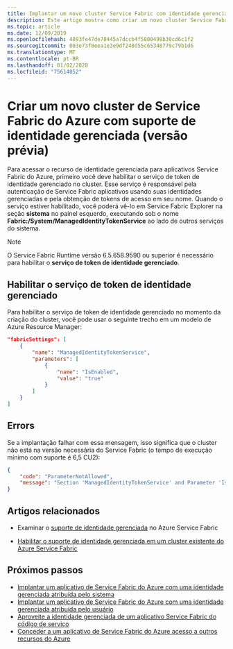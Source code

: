 ```yaml
---
title: Implantar um novo cluster Service Fabric com identidade gerenciada
description: Este artigo mostra como criar um novo cluster Service Fabric com identidade gerenciada habilitada
ms.topic: article
ms.date: 12/09/2019
ms.openlocfilehash: 4893fe47de78445a7dccb4f5800498b30cd6c1f2
ms.sourcegitcommit: 003e73f8eea1e3e9df248d55c65348779c79b1d6
ms.translationtype: MT
ms.contentlocale: pt-BR
ms.lasthandoff: 01/02/2020
ms.locfileid: "75614852"
---
```

# <a name="create-a-new-azure-service-fabric-cluster-with-managed-identity-support-preview"></a>Criar um novo cluster de Service Fabric do Azure com suporte de identidade gerenciada (versão prévia)

Para acessar o recurso de identidade gerenciada para aplicativos Service Fabric do Azure, primeiro você deve habilitar o serviço de token de identidade gerenciado no cluster. Esse serviço é responsável pela autenticação de Service Fabric aplicativos usando suas identidades gerenciadas e pela obtenção de tokens de acesso em seu nome. Quando o serviço estiver habilitado, você poderá vê-lo em Service Fabric Explorer na seção **sistema** no painel esquerdo, executando sob o nome **Fabric:/System/ManagedIdentityTokenService** ao lado de outros serviços do sistema.

> [!NOTE]
> O Service Fabric Runtime versão 6.5.658.9590 ou superior é necessário para habilitar o **serviço de token de identidade gerenciado**.  

## <a name="enable-the-managed-identity-token-service"></a>Habilitar o serviço de token de identidade gerenciado 
Para habilitar o serviço de token de identidade gerenciado no momento da criação do cluster, você pode usar o seguinte trecho em um modelo de Azure Resource Manager:

```json
"fabricSettings": [
    {
        "name": "ManagedIdentityTokenService",
        "parameters": [
            {
                "name": "IsEnabled",
                "value": "true"
            }
        ]
    }
]
```

## <a name="errors"></a>Errors

Se a implantação falhar com essa mensagem, isso significa que o cluster não está na versão necessária do Service Fabric (o tempo de execução mínimo com suporte é 6,5 CU2):



```json
{
    "code": "ParameterNotAllowed",
    "message": "Section 'ManagedIdentityTokenService' and Parameter 'IsEnabled' is not allowed."
}
```


## <a name="related-articles"></a>Artigos relacionados
* Examinar o [suporte de identidade gerenciada](./concepts-managed-identity.md) no Azure Service Fabric

* [Habilitar o suporte de identidade gerenciada em um cluster existente do Azure Service Fabric](./configure-existing-cluster-enable-managed-identity-token-service.md)

## <a name="next-steps"></a>Próximos passos
* [Implantar um aplicativo de Service Fabric do Azure com uma identidade gerenciada atribuída pelo sistema](./how-to-deploy-service-fabric-application-system-assigned-managed-identity.md)
* [Implantar um aplicativo de Service Fabric do Azure com uma identidade gerenciada atribuída pelo usuário](./how-to-deploy-service-fabric-application-user-assigned-managed-identity.md)
* [Aproveite a identidade gerenciada de um aplicativo Service Fabric do código de serviço](./how-to-managed-identity-service-fabric-app-code.md)
* [Conceder a um aplicativo de Service Fabric do Azure acesso a outros recursos do Azure](./how-to-grant-access-other-resources.md)